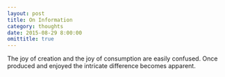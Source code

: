 ```yaml
---
layout: post
title: On Information
category: thoughts
date: 2015-08-29 8:00:00
omittitle: true
---
```


The joy of creation and the joy of consumption are easily confused. Once produced and enjoyed the intricate difference becomes apparent.
